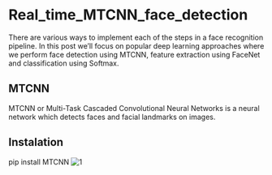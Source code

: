 
# Real_time_MTCNN_face_detection
There are various ways to implement each of the steps in a face recognition pipeline. In this post we’ll focus on popular deep learning approaches where we perform face detection using MTCNN, feature extraction using FaceNet and classification using Softmax.

## MTCNN
MTCNN or Multi-Task Cascaded Convolutional Neural Networks is a neural network which detects faces and facial landmarks on images.
## Instalation
pip install MTCNN
![1](https://user-images.githubusercontent.com/112936318/192254490-08a50d79-045a-4ef7-a717-e9570896d82a.png)
